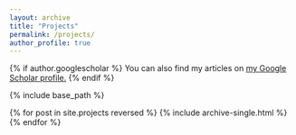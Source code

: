 ```yaml
---
layout: archive
title: "Projects"
permalink: /projects/
author_profile: true
---
```


{% if author.googlescholar %}
  You can also find my articles on <u><a href="https://scholar.google.com/citations?user=lK25ZjcAAAAJ&hl=en">my Google Scholar profile</a>.</u>
{% endif %}

{% include base_path %}

{% for post in site.projects reversed %}
  {% include archive-single.html %}
{% endfor %}
